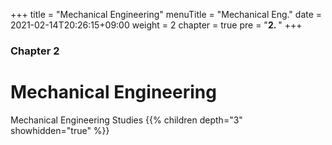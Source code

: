 +++
title = "Mechanical Engineering"
menuTitle = "Mechanical Eng."
date = 2021-02-14T20:26:15+09:00
weight = 2
chapter = true
pre = "<b>2. </b>"
+++

### Chapter 2

# Mechanical Engineering

Mechanical Engineering Studies
{{% children  depth="3" showhidden="true" %}}
